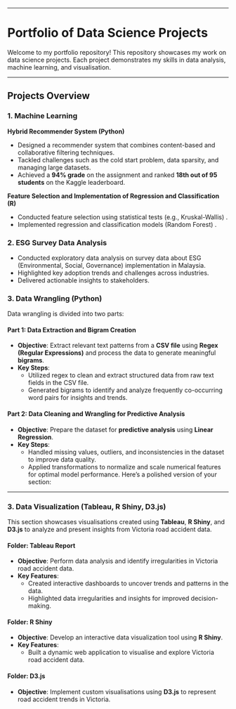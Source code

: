 
---

# **Portfolio of Data Science Projects**

Welcome to my portfolio repository! This repository showcases my work on data science projects. 
Each project demonstrates my skills in data analysis, machine learning, and visualisation.

---

## **Projects Overview**

### **1. Machine Learning**

**Hybrid Recommender System (Python)**  
- Designed a recommender system that combines content-based and collaborative filtering techniques.  
- Tackled challenges such as the cold start problem, data sparsity, and managing large datasets.  
- Achieved a **94% grade** on the assignment and ranked **18th out of 95 students** on the Kaggle leaderboard.  

**Feature Selection and Implementation of Regression and Classification (R)**  
- Conducted feature selection using statistical tests (e.g., Kruskal-Wallis) .  
- Implemented regression and classification models (Random Forest) .  


### **2. ESG Survey Data Analysis**
- Conducted exploratory data analysis on survey data about ESG (Environmental, Social, Governance) implementation in Malaysia.
- Highlighted key adoption trends and challenges across industries.
- Delivered actionable insights to stakeholders.

### **3. Data Wrangling (Python)**

Data wrangling is divided into two parts:

#### **Part 1: Data Extraction and Bigram Creation**
- **Objective**: Extract relevant text patterns from a **CSV file** using **Regex (Regular Expressions)** and process the data to generate meaningful **bigrams**.
- **Key Steps**:
  - Utilized regex to clean and extract structured data from raw text fields in the CSV file.
  - Generated bigrams to identify and analyze frequently co-occurring word pairs for insights and trends.

#### **Part 2: Data Cleaning and Wrangling for Predictive Analysis**
- **Objective**: Prepare the dataset for **predictive analysis** using **Linear Regression**.
- **Key Steps**:
  - Handled missing values, outliers, and inconsistencies in the dataset to improve data quality.
  - Applied transformations to normalize and scale numerical features for optimal model performance.
Here’s a polished version of your section:

---

### **3. Data Visualization (Tableau, R Shiny, D3.js)**

This section showcases visualisations created using **Tableau**, **R Shiny**, and **D3.js** to analyze and present insights from Victoria road accident data.

#### **Folder: Tableau Report**
- **Objective**: Perform data analysis and identify irregularities in Victoria road accident data.
- **Key Features**:
  - Created interactive dashboards to uncover trends and patterns in the data.
  - Highlighted data irregularities and insights for improved decision-making.

#### **Folder: R Shiny**
- **Objective**: Develop an interactive data visualization tool using **R Shiny**.
- **Key Features**:
  - Built a dynamic web application to visualise and explore Victoria road accident data.

#### **Folder: D3.js**
- **Objective**: Implement custom visualisations using **D3.js** to represent road accident trends in Victoria.
